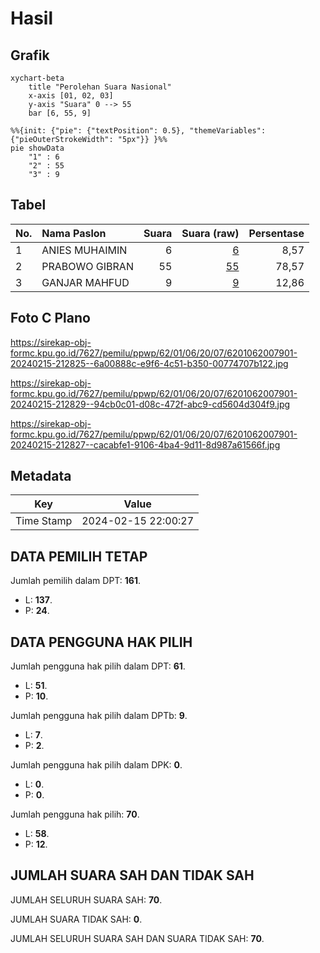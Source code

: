 # Hasil

## Grafik

```mermaid
xychart-beta
    title "Perolehan Suara Nasional"
    x-axis [01, 02, 03]
    y-axis "Suara" 0 --> 55
    bar [6, 55, 9]
```

```mermaid
%%{init: {"pie": {"textPosition": 0.5}, "themeVariables": {"pieOuterStrokeWidth": "5px"}} }%%
pie showData
    "1" : 6
    "2" : 55
    "3" : 9
```

## Tabel

| No. | Nama Paslon    | Suara | Suara (raw) | Persentase |
|:--- |:-------------- | -----:| -----------:| ----------:|
| 1   | ANIES MUHAIMIN | 6     | [6][p-1]    | 8,57       |
| 2   | PRABOWO GIBRAN | 55    | [55][p-2]   | 78,57      |
| 3   | GANJAR MAHFUD  | 9     | [9][p-3]    | 12,86      |


[p-1]: https://github.com/gigit-pemilu/pemilu-2024/blob/main/pilpres/hitung-suara/sub/62-kalimantan-tengah/sub/01-kotawaringin-barat/sub/06-pangkalan-banteng/sub/2007-amin-jaya/sub/901-tps/sub/paslon-1.txt
[p-2]: https://github.com/gigit-pemilu/pemilu-2024/blob/main/pilpres/hitung-suara/sub/62-kalimantan-tengah/sub/01-kotawaringin-barat/sub/06-pangkalan-banteng/sub/2007-amin-jaya/sub/901-tps/sub/paslon-2.txt
[p-3]: https://github.com/gigit-pemilu/pemilu-2024/blob/main/pilpres/hitung-suara/sub/62-kalimantan-tengah/sub/01-kotawaringin-barat/sub/06-pangkalan-banteng/sub/2007-amin-jaya/sub/901-tps/sub/paslon-3.txt

## Foto C Plano

https://sirekap-obj-formc.kpu.go.id/7627/pemilu/ppwp/62/01/06/20/07/6201062007901-20240215-212825--6a00888c-e9f6-4c51-b350-00774707b122.jpg

https://sirekap-obj-formc.kpu.go.id/7627/pemilu/ppwp/62/01/06/20/07/6201062007901-20240215-212829--94cb0c01-d08c-472f-abc9-cd5604d304f9.jpg

https://sirekap-obj-formc.kpu.go.id/7627/pemilu/ppwp/62/01/06/20/07/6201062007901-20240215-212827--cacabfe1-9106-4ba4-9d11-8d987a61566f.jpg


## Metadata

| Key        | Value               |
| ---------- | ------------------- |
| Time Stamp | 2024-02-15 22:00:27 |


## DATA PEMILIH TETAP

Jumlah pemilih dalam DPT: **161**.
 * L: **137**.
 * P: **24**.

## DATA PENGGUNA HAK PILIH

Jumlah pengguna hak pilih dalam DPT: **61**.
 * L: **51**.
 * P: **10**.

Jumlah pengguna hak pilih dalam DPTb: **9**.
 * L: **7**.
 * P: **2**.

Jumlah pengguna hak pilih dalam DPK: **0**.
 * L: **0**.
 * P: **0**.

Jumlah pengguna hak pilih: **70**.
 * L: **58**.
 * P: **12**.

## JUMLAH SUARA SAH DAN TIDAK SAH

JUMLAH SELURUH SUARA SAH: **70**.

JUMLAH SUARA TIDAK SAH: **0**.

JUMLAH SELURUH SUARA SAH DAN SUARA TIDAK SAH: **70**.


